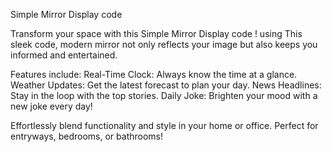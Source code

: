 Simple Mirror Display code

Transform your space with this Simple Mirror Display code ! 
using This sleek code, modern mirror not only reflects your image but also keeps you informed and entertained. 

Features include:
Real-Time Clock: Always know the time at a glance.
Weather Updates: Get the latest forecast to plan your day.
News Headlines: Stay in the loop with the top stories.
Daily Joke: Brighten your mood with a new joke every day!

Effortlessly blend functionality and style in your home or office. Perfect for entryways, bedrooms, or bathrooms!
